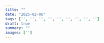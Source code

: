 ```yaml
---
title: ""
date: "2025-02-06"
tags: ['', '', '', '', '', '', '', '', '']
draft: true
summary: ""
images: ['']
---
```


